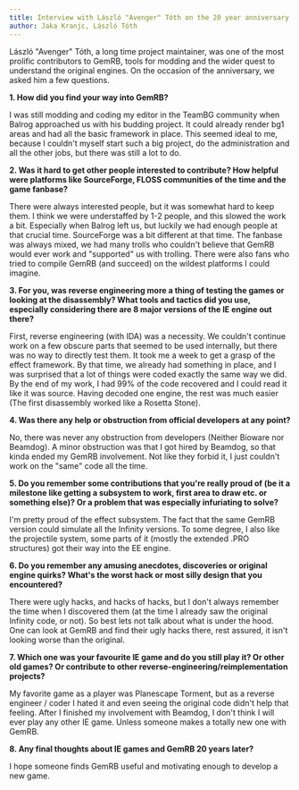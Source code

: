 ```yaml
---
title: Interview with László "Avenger" Tóth on the 20 year anniversary of GemRB
author: Jaka Kranjc, László Tóth
---
```


László "Avenger" Tóth, a long time project maintainer, was one of the most prolific
contributors to GemRB, tools for modding and the wider quest to understand the
original engines. On the occasion of the anniversary, we asked him a few questions.

**1. How did you find your way into GemRB?**

I was still modding and coding my editor in the TeamBG community when
Balrog approached us with his budding project. It could already render bg1
areas and had all the basic framework in place. This seemed ideal to me,
because I couldn't myself start such a big project, do the administration
and all the other jobs, but there was still a lot to do.

**2. Was it hard to get other people interested to contribute? How helpful
 were platforms like SourceForge, FLOSS communities of the time and the
 game fanbase?**

There were always interested people, but it was somewhat hard to keep them.
I think we were understaffed by 1-2 people, and this slowed the work a bit.
Especially when Balrog left us, but luckily we had enough people at that
crucial time.  SourceForge was a bit different at that time. The fanbase
was always mixed, we had many trolls who couldn't believe that GemRB would
ever work and "supported" us with trolling. There were also fans who tried
to compile GemRB (and succeed) on the wildest platforms I could imagine.

**3. For you, was reverse engineering more a thing of testing the games
 or looking at the disassembly? What tools and tactics did you use,
 especially considering there are 8 major versions of the IE engine out
 there?**

First, reverse engineering (with IDA) was a necessity. We couldn't
continue work on a few obscure parts that seemed to be used internally, but
there was no way to directly test them. It took me a week to get a grasp of
the effect framework. By that time, we already had something in place, and
I was surprised that a lot of things were coded exactly the same way we
did. By the end of my work, I had 99% of the code recovered and I could
read it like it was source. Having decoded one engine, the rest was much
easier (The first disassembly worked like a Rosetta Stone).

**4. Was there any help or obstruction from official developers at any
 point?**

No, there was never any obstruction from developers (Neither Bioware nor
Beamdog). A minor obstruction was that I got hired by Beamdog, so that
kinda ended my GemRB involvement. Not like they forbid it, I just couldn't
work on the "same" code all the time.

**5. Do you remember some contributions that you're really proud of (be
 it a milestone like getting a subsystem to work, first area to draw
 etc. or something else)? Or a problem that was especially infuriating
 to solve?**

I'm pretty proud of the effect subsystem. The fact that the same GemRB
version could simulate all the Infinity versions. To some degree, I also
like the projectile system, some parts of it (mostly the extended .PRO
structures) got their way into the EE engine.

**6. Do you remember any amusing anecdotes, discoveries or original
 engine quirks? What's the worst hack or most silly design that you
 encountered?**

There were ugly hacks, and hacks of hacks, but I don't always remember the
time when I discovered them (at the time I already saw the original
Infinity code, or not). So best lets not talk about what is under the hood.
One can look at GemRB and find their ugly hacks there, rest assured, it
isn't looking worse than the original.

**7. Which one was your favourite IE game and do you still play it? Or
 other old games? Or contribute to other
 reverse-engineering/reimplementation projects?**

My favorite game as a player was Planescape Torment, but as a reverse
engineer / coder I hated it and even seeing the original code didn't help
that feeling. After I finished my involvement with Beamdog, I don't think I
will ever play any other IE game. Unless someone makes a totally new one
with GemRB.

**8. Any final thoughts about IE games and GemRB 20 years later?**

I hope someone finds GemRB useful and motivating enough to develop a new game.
